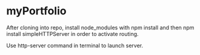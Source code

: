 # myPortfolio

After cloning into repo, install node_modules with npm install and then npm install simpleHTTPServer in order to activate routing. 

Use http-server command in terminal to launch server.